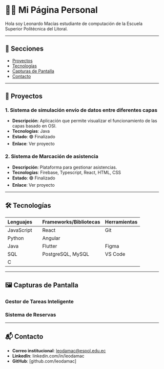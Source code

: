 
# 👨‍💻 Mi Página Personal

Hola soy Leonardo Macías estudiante de computación de la Escuela Superior Politécnica del Litoral.

---

## 📂 Secciones

- [Proyectos](#proyectos)
- [Tecnologías](#️-tecnologías)
- [Capturas de Pantalla](#️-capturas-de-pantalla)
- [Contacto](#-contacto)

---

## 🚀 Proyectos

### 1. **Sistema de simulación envío de datos entre diferentes capas**
- **Descripción**: Aplicación que permite visualizar el funcionamiento de las capas basado en OSI.
- **Tecnologías**: Java
- **Estado**: 🟢 Finalizado
- **Enlace**: Ver proyecto

### 2. **Sistema de Marcación de asistencia**
- **Descripción**: Plataforma para gestionar asistencias.
- **Tecnologías**: Firebase, Typescript, React, HTML, CSS
- **Estado**: 🟢 Finalizado
- **Enlace**: Ver proyecto

---

## 🛠️ Tecnologías

| Lenguajes     | Frameworks/Bibliotecas | Herramientas |
|---------------|------------------------|--------------|
| JavaScript    | React                  | Git          |
| Python        | Angular                |              |
| Java          | Flutter                | Figma        |
| SQL           | PostgreSQL, MySQL      | VS Code      |
| C             |  ||
---

## 🖼️ Capturas de Pantalla
### Gestor de Tareas Inteligente


### Sistema de Reservas



---

## 📬 Contacto

- **Correo institucional**: leodamac@espol.edu.ec
- **LinkedIn**: linkedin.com/in/leodamac
- **GitHub**: [github.com/leodamac]
